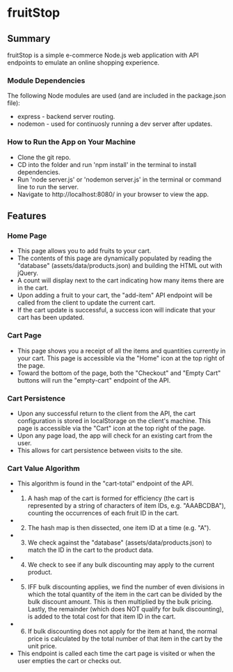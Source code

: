 # fruitStop
## Summary
fruitStop is a simple e-commerce Node.js web application with API endpoints to emulate an online shopping experience.

### Module Dependencies
The following Node modules are used (and are included in the package.json file):
* express - backend server routing.
* nodemon - used for continuosly running a dev server after updates.

### How to Run the App on Your Machine
* Clone the git repo.
* CD into the folder and run 'npm install' in the terminal to install dependencies.
* Run 'node server.js' or 'nodemon server.js' in the terminal or command line to run the server.
* Navigate to http://localhost:8080/  in your browser to view the app.

## Features

### Home Page
* This page allows you to add fruits to your cart. 
* The contents of this page are dynamically populated by reading the "database" (assets/data/products.json) and building the HTML out with jQuery.
* A count will display next to the cart indicating how many items there are in the cart.
* Upon adding a fruit to your cart, the "add-item" API endpoint will be called from the client to update the current cart.
* If the cart update is successful, a success icon will indicate that your cart has been updated.

### Cart Page
* This page shows you a receipt of all the items and quantities currently in your cart. This page is accessible via the "Home" icon at the top right of the page.
* Toward the bottom of the page, both the "Checkout" and "Empty Cart" buttons will run the "empty-cart" endpoint of the API.

### Cart Persistence
* Upon any successful return to the client from the API, the cart configuration is stored in localStorage on the client's machine. This page is accessible via the "Cart" icon at the top right of the page.
* Upon any page load, the app will check for an existing cart from the user.
* This allows for cart persistence between visits to the site.

### Cart Value Algorithm
* This algorithm is found in the "cart-total" endpoint of the API.
* 1. A hash map of the cart is formed for efficiency (the cart is represented by a string of characters of item IDs, e.g. "AAABCDBA"), counting the occurrences of each fruit ID in the cart.
* 2. The hash map is then dissected, one item ID at a time (e.g. "A").
* 3. We check against the "database" (assets/data/products.json) to match the ID in the cart to the product data.
* 4. We check to see if any bulk discounting may apply to the current product.
* 5. IFF bulk discounting applies, we find the number of even divisions in which the total quantity of the item in the cart can be divided by the bulk discount amount. This is then multiplied by the bulk pricing. Lastly, the remainder (which does NOT qualify for bulk discounting), is added to the total cost for that item ID in the cart.
* 6. If bulk discounting does not apply for the item at hand, the normal price is calculated by the total number of that item in the cart by the unit price.
* This endpoint is called each time the cart page is visited or when the user empties the cart or checks out.
